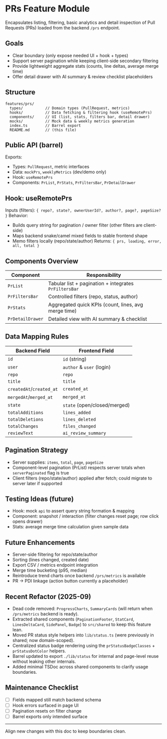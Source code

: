 # PRs Feature Module

Encapsulates listing, filtering, basic analytics and detail inspection of Pull Requests (PRs) loaded from the backend `/prs` endpoint.

## Goals

- Clear boundary (only expose needed UI + hook + types)
- Support server pagination while keeping client-side secondary filtering
- Provide lightweight aggregate stats (counts, line deltas, average merge time)
- Offer detail drawer with AI summary & review checklist placeholders

## Structure

```
features/prs/
  types/          // Domain types (PullRequest, metrics)
  hooks/          // Data fetching & filtering hook (useRemotePrs)
  components/     // UI (list, stats, filters bar, detail drawer)
  mocks/          // Mock data & weekly metrics generation
  index.ts        // Barrel export
  README.md       // (this file)
```

## Public API (barrel)

Exports:

- Types: `PullRequest`, metric interfaces
- Data: `mockPrs`, `weeklyMetrics` (dev/demo only)
- Hook: `useRemotePrs`
- Components: `PrList`, `PrStats`, `PrFiltersBar`, `PrDetailDrawer`

## Hook: useRemotePrs

Inputs (filters): `{ repo?, state?, ownerUserId?, author?, page?, pageSize? }`
Behavior:

- Builds query string for pagination / owner filter (other filters are client-side)
- Maps backend snake/camel mixed fields to stable frontend shape
- Memo filters locally (repo/state/author)
  Returns: `{ prs, loading, error, all, total }`

## Components Overview

| Component        | Responsibility                                        |
| ---------------- | ----------------------------------------------------- |
| `PrList`         | Tabular list + pagination + integrates `PrFiltersBar` |
| `PrFiltersBar`   | Controlled filters (repo, status, author)             |
| `PrStats`        | Aggregated quick KPIs (count, lines, avg merge time)  |
| `PrDetailDrawer` | Detailed view with AI summary & checklist             |

## Data Mapping Rules

| Backend Field            | Frontend Field               |
| ------------------------ | ---------------------------- |
| `id`                     | `id` (string)                |
| `user`                   | `author` & `user` (login)    |
| `repo`                   | `repo`                       |
| `title`                  | `title`                      |
| `createdAt`/`created_at` | `created_at`                 |
| `mergedAt`/`merged_at`   | `merged_at`                  |
| `state`                  | `state` (open/closed/merged) |
| `totalAdditions`         | `lines_added`                |
| `totalDeletions`         | `lines_deleted`              |
| `totalChanges`           | `files_changed`              |
| `reviewText`             | `ai_review_summary`          |

## Pagination Strategy

- Server supplies: `items`, `total`, `page`, `pageSize`
- Component-level pagination (PrList) respects server totals when `serverPaginated` flag is true
- Client filters (repo/state/author) applied after fetch; could migrate to server later if supported

## Testing Ideas (future)

- Hook: mock `api` to assert query string formation & mapping
- Component: snapshot / interaction (filter changes reset page; row click opens drawer)
- Stats: average merge time calculation given sample data

## Future Enhancements

- Server-side filtering for repo/state/author
- Sorting (lines changed, created date)
- Export CSV / metrics endpoint integration
- Merge time bucketing (p95, median)
- Reintroduce trend charts once backend `/prs/metrics` is available
- PR → PDI linkage (action button currently a placeholder)

## Recent Refactor (2025-09)

- Dead code removed: `ProgressCharts`, `SummaryCards` (will return when `/prs/metrics` backend is ready).
- Extracted shared components (`PaginationFooter`, `StatCard`, `LinesDeltaCard`, `SidePanel`, `Badge`) to `src/shared` to keep this feature lean.
- Moved PR status style helpers into `lib/status.ts` (were previously in shared; now domain-scoped).
- Centralized status badge rendering using the `prStatusBadgeClasses` + `prStatusDotColor` helpers.
- Barrel updated to export `./lib/status` for internal and page-level reuse without leaking other internals.
- Added minimal TSDoc across shared components to clarify usage boundaries.

## Maintenance Checklist

- [ ] Fields mapped still match backend schema
- [ ] Hook errors surfaced in page UI
- [ ] Pagination resets on filter change
- [ ] Barrel exports only intended surface

---

Align new changes with this doc to keep boundaries clean.

